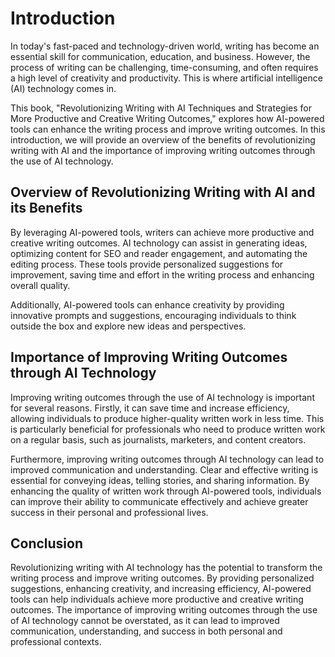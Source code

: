 Introduction
============

In today's fast-paced and technology-driven world, writing has become an essential skill for communication, education, and business. However, the process of writing can be challenging, time-consuming, and often requires a high level of creativity and productivity. This is where artificial intelligence (AI) technology comes in.

This book, "Revolutionizing Writing with AI Techniques and Strategies for More Productive and Creative Writing Outcomes," explores how AI-powered tools can enhance the writing process and improve writing outcomes. In this introduction, we will provide an overview of the benefits of revolutionizing writing with AI and the importance of improving writing outcomes through the use of AI technology.

Overview of Revolutionizing Writing with AI and its Benefits
------------------------------------------------------------

By leveraging AI-powered tools, writers can achieve more productive and creative writing outcomes. AI technology can assist in generating ideas, optimizing content for SEO and reader engagement, and automating the editing process. These tools provide personalized suggestions for improvement, saving time and effort in the writing process and enhancing overall quality.

Additionally, AI-powered tools can enhance creativity by providing innovative prompts and suggestions, encouraging individuals to think outside the box and explore new ideas and perspectives.

Importance of Improving Writing Outcomes through AI Technology
--------------------------------------------------------------

Improving writing outcomes through the use of AI technology is important for several reasons. Firstly, it can save time and increase efficiency, allowing individuals to produce higher-quality written work in less time. This is particularly beneficial for professionals who need to produce written work on a regular basis, such as journalists, marketers, and content creators.

Furthermore, improving writing outcomes through AI technology can lead to improved communication and understanding. Clear and effective writing is essential for conveying ideas, telling stories, and sharing information. By enhancing the quality of written work through AI-powered tools, individuals can improve their ability to communicate effectively and achieve greater success in their personal and professional lives.

Conclusion
----------

Revolutionizing writing with AI technology has the potential to transform the writing process and improve writing outcomes. By providing personalized suggestions, enhancing creativity, and increasing efficiency, AI-powered tools can help individuals achieve more productive and creative writing outcomes. The importance of improving writing outcomes through the use of AI technology cannot be overstated, as it can lead to improved communication, understanding, and success in both personal and professional contexts.
